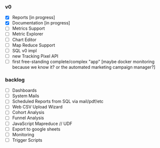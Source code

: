 
### v0

- [x] Reports [in progress]
- [x] Documentation [in progress]
- [ ] Metrics Support
- [ ] Metric Explorer
- [ ] Chart Editor
- [ ] Map Reduce Support
- [ ] SQL v0 impl
- [ ] new Tracking Pixel API
- [ ] first free-standing complete/complex "app" [maybe docker monitoring because we know it? or the automated marketing campaign manager?]

### backlog

- [ ] Dashboards
- [ ] System Mails
- [ ] Scheduled Reports from SQL via mail/pdf/etc
- [ ] Web CSV Upload Wizard
- [ ] Cohort Analysis
- [ ] Funnel Analysis
- [ ] JavaScript Mapreduce // UDF
- [ ] Export to google sheets
- [ ] Monitoring
- [ ] Trigger Scripts
